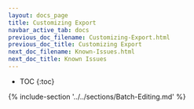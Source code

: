 ```yaml
---
layout: docs_page
title: Customizing Export
navbar_active_tab: docs
previous_doc_filename: Customizing-Export.html
previous_doc_title: Customizing Export
next_doc_filename: Known-Issues.html
next_doc_title: Known Issues
---
```


* TOC
{:toc}

{% include-section '../../sections/Batch-Editing.md' %}